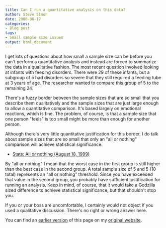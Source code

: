 ```yaml
---
title: Can I run a quantitative analysis on this data?
author: Steve Simon
date: 2008-06-17
categories:
- Blog post
tags:
- Small sample size issues
output: html_document
---
```

I get lots of questions about how small a sample size can be before you
can\'t perform a quantitative analysis and instead are forced to
summarize the data in a qualitative fashion. The most recent question
involved looking at infants with feeding disorders. There were 29 of
these infants, but a subgroup of 5 had disorders so severe that they
still required a feeding tube at 3 years of age. The researcher wanted
to compare this group of 5 to the remaining 24.

There\'s a fuzzy border between the sample sizes that are so small that
you describe them qualitatively and the sample sizes that are just large
enough to allow a quantitative comparison. It\'s based largely on
emotional reactions, which is fine. The problem, of course, is that a
sample size that one person \"feels\" is too small might be more than
enough for another person.

Although there\'s very little quantitative justification for this
border, I do talk about sample sizes that are so small that only an
\"all or nothing\" comparison will achieve statistical significance.

-   [Stats: All or nothing (August 18, 1999)](../size/all.asp)

By \"all or nothing\" I mean that the worst case in the first group is
still higher than the best case in the second group. A total sample size
of 5 and 5 (10 total) represents an \"all or nothing\" threshold. Since
you have exceeded that value in the second group, you probably have
sufficient justification for running an analysis. Keep in mind, of
course, that it would take a Godzilla sized difference to achieve
statistical significance, but that shouldn\'t stop you.

If you or your boss are uncomfortable, I certainly would not object if
you used a qualitative discussion. There\'s no right or wrong answer
here.

You can find an [earlier version](http://www.pmean.com/08/CanIRun.html) of this page on my [original website](http://www.pmean.com/original_site.html).
